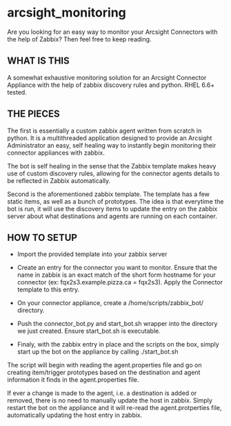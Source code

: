 # arcsight_monitoring
Are you looking for an easy way to monitor your Arcsight Connectors with the help of Zabbix? Then feel free to keep reading.


## WHAT IS THIS
A somewhat exhaustive monitoring solution for an Arcsight Connector Appliance with the help of zabbix discovery rules and python.
RHEL 6.6+ tested.


## THE PIECES
The first is essentially a custom zabbix agent written from scratch in python. It is a multithreaded application designed to 
provide an Arcsight Administrator an easy, self healing way to instantly begin monitoring their connector appliances with zabbix.

The bot is self healing in the sense that the Zabbix template makes heavy use of custom discovery rules, allowing for the
connector agents details to be reflected in Zabbix automatically.

Second is the aforementioned zabbix template. The template has a few static items, as well as a bunch of prototypes. The idea is that 
everytime the bot is run, it will use the discovery items to update the entry on the zabbix server about what destinations and agents 
are running on each container.


## HOW TO SETUP
* Import the provided template into your zabbix server

* Create an entry for the connector you want to monitor. Ensure that the name in zabbix is an exact match of the short form hostname for your connector (ex: fqx2s3.example.pizza.ca = fqx2s3). Apply the Connector template to this entry. 

* On your connector appliance, create a /home/scripts/zabbix_bot/ directory. 

* Push the connector_bot.py and start_bot.sh wrapper into the directory we just created. Ensure start_bot.sh is executable.

* Finaly, with the zabbix entry in place and the scripts on the box, simply start up the bot on the appliance by calling ./start_bot.sh

The script will begin with reading the agent.properties file and go on creating item/trigger prototypes based on the destination and 
agent information it finds in the agent.properties file.

If ever a change is made to the agent, i.e. a destination is added or removed, there is no need to manually update the host in zabbix.
Simply restart the bot on the appliance and it will re-read the agent.protperties file, automatically updating the host entry in zabbix.
